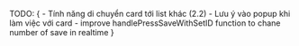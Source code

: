 TODO: { 
    - Tính năng di chuyển card tới list khác (2.2)
    - Lưu ý vào popup khi làm việc với card
    - improve handlePressSaveWithSetID function to chane number of save in realtime
}

